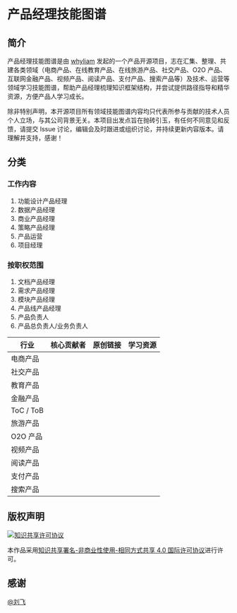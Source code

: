 # 产品经理技能图谱

## 简介

产品经理技能图谱是由 [whyliam](http://blog.naaln.com) 发起的一个产品开源项目，志在汇集、整理、共建各类领域（电商产品、在线教育产品、在线旅游产品、社交产品、O2O 产品、互联网金融产品、视频产品、阅读产品、支付产品、搜索产品等）及技术、运营等领域学习技能图谱，帮助产品经理梳理知识框架结构，并尝试提供路径指导和精华资源，方便产品人学习成长。

除非特别声明，本开源项目所有领域技能图谱内容均只代表所参与贡献的技术人员个人立场，与其公司背景无关。本项目出发点旨在抛砖引玉，有任何不同意见和反馈，请提交 Issue 讨论，编辑会及时跟进或组织讨论，并持续更新内容版本。请理解并支持，感谢！

## 分类

### 工作内容

1. 功能设计产品经理
2. 数据产品经理
3. 商业产品经理
4. 策略产品经理
5. 产品运营
6. 项目经理

### 按职权范围

1. 文档产品经理
2. 需求产品经理
3. 模块产品经理
4. 产品线产品经理
5. 产品负责人
6. 产品总负责人/业务负责人

| 行业      | 核心贡献者 | 原创链接 | 学习资源 |
| --------- | ---------- | -------- | -------- |
| 电商产品  |            |          |          |
| 社交产品  |            |          |          |
| 教育产品  |            |          |          |
| 金融产品  |            |          |          |
| ToC / ToB |            |          |          |
| 旅游产品  |            |          |          |
| O2O 产品  |            |          |          |
| 视频产品  |            |          |          |
| 阅读产品  |            |          |          |
| 支付产品  |            |          |          |
| 搜索产品  |            |          |          |

## 版权声明

[![知识共享许可协议](https://i.creativecommons.org/l/by-nc-sa/4.0/88x31.png)](http://creativecommons.org/licenses/by-nc-sa/4.0/)

本作品采用[知识共享署名-非商业性使用-相同方式共享 4.0 国际许可协议](http://creativecommons.org/licenses/by-nc-sa/4.0/)进行许可。

## 感谢

[@刘飞](https://www.zhihu.com/people/laufei)
